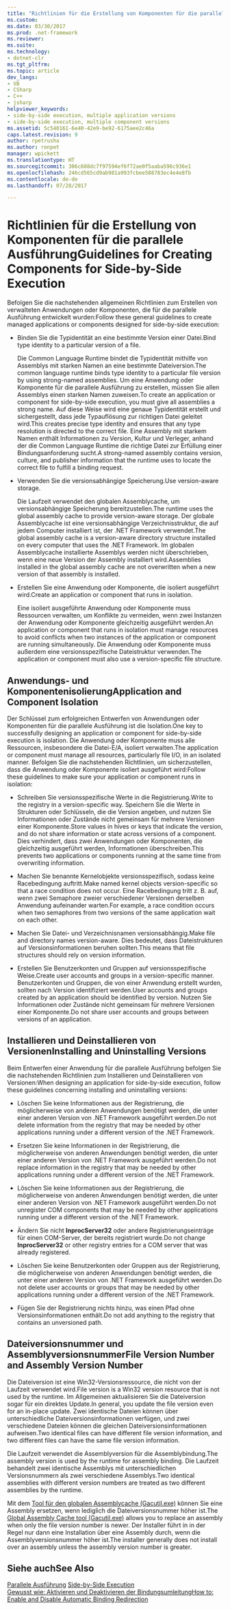 ```yaml
---
title: "Richtlinien für die Erstellung von Komponenten für die parallele Ausführung"
ms.custom: 
ms.date: 03/30/2017
ms.prod: .net-framework
ms.reviewer: 
ms.suite: 
ms.technology:
- dotnet-clr
ms.tgt_pltfrm: 
ms.topic: article
dev_langs:
- VB
- CSharp
- C++
- jsharp
helpviewer_keywords:
- side-by-side execution, multiple application versions
- side-by-side execution, multiple component versions
ms.assetid: 5c540161-6e40-42e9-be92-6175aee2c46a
caps.latest.revision: 9
author: rpetrusha
ms.author: ronpet
manager: wpickett
ms.translationtype: HT
ms.sourcegitcommit: 306c608dc7f97594ef6f72ae0f5aaba596c936e1
ms.openlocfilehash: 246cd565cd9ab981a993fcbee588783ec4e4e8fb
ms.contentlocale: de-de
ms.lasthandoff: 07/28/2017

---
```

# <a name="guidelines-for-creating-components-for-side-by-side-execution"></a><span data-ttu-id="5e41f-102">Richtlinien für die Erstellung von Komponenten für die parallele Ausführung</span><span class="sxs-lookup"><span data-stu-id="5e41f-102">Guidelines for Creating Components for Side-by-Side Execution</span></span>
<span data-ttu-id="5e41f-103">Befolgen Sie die nachstehenden allgemeinen Richtlinien zum Erstellen von verwalteten Anwendungen oder Komponenten, die für die parallele Ausführung entwickelt wurden:</span><span class="sxs-lookup"><span data-stu-id="5e41f-103">Follow these general guidelines to create managed applications or components designed for side-by-side execution:</span></span>  
  
-   <span data-ttu-id="5e41f-104">Binden Sie die Typidentität an eine bestimmte Version einer Datei.</span><span class="sxs-lookup"><span data-stu-id="5e41f-104">Bind type identity to a particular version of a file.</span></span>  
  
     <span data-ttu-id="5e41f-105">Die Common Language Runtime bindet die Typidentität mithilfe von Assemblys mit starken Namen an eine bestimmte Dateiversion.</span><span class="sxs-lookup"><span data-stu-id="5e41f-105">The common language runtime binds type identity to a particular file version by using strong-named assemblies.</span></span> <span data-ttu-id="5e41f-106">Um eine Anwendung oder Komponente für die parallele Ausführung zu erstellen, müssen Sie allen Assemblys einen starken Namen zuweisen.</span><span class="sxs-lookup"><span data-stu-id="5e41f-106">To create an application or component for side-by-side execution, you must give all assemblies a strong name.</span></span> <span data-ttu-id="5e41f-107">Auf diese Weise wird eine genaue Typidentität erstellt und sichergestellt, dass jede Typauflösung zur richtigen Datei geleitet wird.</span><span class="sxs-lookup"><span data-stu-id="5e41f-107">This creates precise type identity and ensures that any type resolution is directed to the correct file.</span></span> <span data-ttu-id="5e41f-108">Eine Assembly mit starkem Namen enthält Informationen zu Version, Kultur und Verleger, anhand der die Common Language Runtime die richtige Datei zur Erfüllung einer Bindungsanforderung sucht.</span><span class="sxs-lookup"><span data-stu-id="5e41f-108">A strong-named assembly contains version, culture, and publisher information that the runtime uses to locate the correct file to fulfill a binding request.</span></span>  
  
-   <span data-ttu-id="5e41f-109">Verwenden Sie die versionsabhängige Speicherung.</span><span class="sxs-lookup"><span data-stu-id="5e41f-109">Use version-aware storage.</span></span>  
  
     <span data-ttu-id="5e41f-110">Die Laufzeit verwendet den globalen Assemblycache, um versionsabhängige Speicherung bereitzustellen.</span><span class="sxs-lookup"><span data-stu-id="5e41f-110">The runtime uses the global assembly cache to provide version-aware storage.</span></span> <span data-ttu-id="5e41f-111">Der globale Assemblycache ist eine versionsabhängige Verzeichnisstruktur, die auf jedem Computer installiert ist, der .NET Framework verwendet.</span><span class="sxs-lookup"><span data-stu-id="5e41f-111">The global assembly cache is a version-aware directory structure installed on every computer that uses the .NET Framework.</span></span> <span data-ttu-id="5e41f-112">Im globalen Assemblycache installierte Assemblys werden nicht überschrieben, wenn eine neue Version der Assembly installiert wird.</span><span class="sxs-lookup"><span data-stu-id="5e41f-112">Assemblies installed in the global assembly cache are not overwritten when a new version of that assembly is installed.</span></span>  
  
-   <span data-ttu-id="5e41f-113">Erstellen Sie eine Anwendung oder Komponente, die isoliert ausgeführt wird.</span><span class="sxs-lookup"><span data-stu-id="5e41f-113">Create an application or component that runs in isolation.</span></span>  
  
     <span data-ttu-id="5e41f-114">Eine isoliert ausgeführte Anwendung oder Komponente muss Ressourcen verwalten, um Konflikte zu vermeiden, wenn zwei Instanzen der Anwendung oder Komponente gleichzeitig ausgeführt werden.</span><span class="sxs-lookup"><span data-stu-id="5e41f-114">An application or component that runs in isolation must manage resources to avoid conflicts when two instances of the application or component are running simultaneously.</span></span> <span data-ttu-id="5e41f-115">Die Anwendung oder Komponente muss außerdem eine versionsspezifische Dateistruktur verwenden.</span><span class="sxs-lookup"><span data-stu-id="5e41f-115">The application or component must also use a version-specific file structure.</span></span>  
  
## <a name="application-and-component-isolation"></a><span data-ttu-id="5e41f-116">Anwendungs- und Komponentenisolierung</span><span class="sxs-lookup"><span data-stu-id="5e41f-116">Application and Component Isolation</span></span>  
 <span data-ttu-id="5e41f-117">Der Schlüssel zum erfolgreichen Entwerfen von Anwendungen oder Komponenten für die parallele Ausführung ist die Isolation.</span><span class="sxs-lookup"><span data-stu-id="5e41f-117">One key to successfully designing an application or component for side-by-side execution is isolation.</span></span> <span data-ttu-id="5e41f-118">Die Anwendung oder Komponente muss alle Ressourcen, insbesondere die Datei-E/A, isoliert verwalten.</span><span class="sxs-lookup"><span data-stu-id="5e41f-118">The application or component must manage all resources, particularly file I/O, in an isolated manner.</span></span> <span data-ttu-id="5e41f-119">Befolgen Sie die nachstehenden Richtlinien, um sicherzustellen, dass die Anwendung oder Komponente isoliert ausgeführt wird:</span><span class="sxs-lookup"><span data-stu-id="5e41f-119">Follow these guidelines to make sure your application or component runs in isolation:</span></span>  
  
-   <span data-ttu-id="5e41f-120">Schreiben Sie versionsspezifische Werte in die Registrierung.</span><span class="sxs-lookup"><span data-stu-id="5e41f-120">Write to the registry in a version-specific way.</span></span> <span data-ttu-id="5e41f-121">Speichern Sie die Werte in Strukturen oder Schlüsseln, die die Version angeben, und nutzen Sie Informationen oder Zustände nicht gemeinsam für mehrere Versionen einer Komponente.</span><span class="sxs-lookup"><span data-stu-id="5e41f-121">Store values in hives or keys that indicate the version, and do not share information or state across versions of a component.</span></span> <span data-ttu-id="5e41f-122">Dies verhindert, dass zwei Anwendungen oder Komponenten, die gleichzeitig ausgeführt werden, Informationen überschreiben.</span><span class="sxs-lookup"><span data-stu-id="5e41f-122">This prevents two applications or components running at the same time from overwriting information.</span></span>  
  
-   <span data-ttu-id="5e41f-123">Machen Sie benannte Kernelobjekte versionsspezifisch, sodass keine Racebedingung auftritt.</span><span class="sxs-lookup"><span data-stu-id="5e41f-123">Make named kernel objects version-specific so that a race condition does not occur.</span></span> <span data-ttu-id="5e41f-124">Eine Racebedingung tritt z. B. auf, wenn zwei Semaphore zweier verschiedener Versionen derselben Anwendung aufeinander warten.</span><span class="sxs-lookup"><span data-stu-id="5e41f-124">For example, a race condition occurs when two semaphores from two versions of the same application wait on each other.</span></span>  
  
-   <span data-ttu-id="5e41f-125">Machen Sie Datei- und Verzeichnisnamen versionsabhängig.</span><span class="sxs-lookup"><span data-stu-id="5e41f-125">Make file and directory names version-aware.</span></span> <span data-ttu-id="5e41f-126">Dies bedeutet, dass Dateistrukturen auf Versionsinformationen beruhen sollten.</span><span class="sxs-lookup"><span data-stu-id="5e41f-126">This means that file structures should rely on version information.</span></span>  
  
-   <span data-ttu-id="5e41f-127">Erstellen Sie Benutzerkonten und Gruppen auf versionsspezifische Weise.</span><span class="sxs-lookup"><span data-stu-id="5e41f-127">Create user accounts and groups in a version-specific manner.</span></span> <span data-ttu-id="5e41f-128">Benutzerkonten und Gruppen, die von einer Anwendung erstellt wurden, sollten nach Version identifiziert werden.</span><span class="sxs-lookup"><span data-stu-id="5e41f-128">User accounts and groups created by an application should be identified by version.</span></span> <span data-ttu-id="5e41f-129">Nutzen Sie Informationen oder Zustände nicht gemeinsam für mehrere Versionen einer Komponente.</span><span class="sxs-lookup"><span data-stu-id="5e41f-129">Do not share user accounts and groups between versions of an application.</span></span>  
  
## <a name="installing-and-uninstalling-versions"></a><span data-ttu-id="5e41f-130">Installieren und Deinstallieren von Versionen</span><span class="sxs-lookup"><span data-stu-id="5e41f-130">Installing and Uninstalling Versions</span></span>  
 <span data-ttu-id="5e41f-131">Beim Entwerfen einer Anwendung für die parallele Ausführung befolgen Sie die nachstehenden Richtlinien zum Installieren und Deinstallieren von Versionen:</span><span class="sxs-lookup"><span data-stu-id="5e41f-131">When designing an application for side-by-side execution, follow these guidelines concerning installing and uninstalling versions:</span></span>  
  
-   <span data-ttu-id="5e41f-132">Löschen Sie keine Informationen aus der Registrierung, die möglicherweise von anderen Anwendungen benötigt werden, die unter einer anderen Version von .NET Framework ausgeführt werden.</span><span class="sxs-lookup"><span data-stu-id="5e41f-132">Do not delete information from the registry that may be needed by other applications running under a different version of the .NET Framework.</span></span>  
  
-   <span data-ttu-id="5e41f-133">Ersetzen Sie keine Informationen in der Registrierung, die möglicherweise von anderen Anwendungen benötigt werden, die unter einer anderen Version von .NET Framework ausgeführt werden.</span><span class="sxs-lookup"><span data-stu-id="5e41f-133">Do not replace information in the registry that may be needed by other applications running under a different version of the .NET Framework.</span></span>  
  
-   <span data-ttu-id="5e41f-134">Löschen Sie keine Informationen aus der Registrierung, die möglicherweise von anderen Anwendungen benötigt werden, die unter einer anderen Version von .NET Framework ausgeführt werden.</span><span class="sxs-lookup"><span data-stu-id="5e41f-134">Do not unregister COM components that may be needed by other applications running under a different version of the .NET Framework.</span></span>  
  
-   <span data-ttu-id="5e41f-135">Ändern Sie nicht **InprocServer32** oder andere Registrierungseinträge für einen COM-Server, der bereits registriert wurde.</span><span class="sxs-lookup"><span data-stu-id="5e41f-135">Do not change **InprocServer32** or other registry entries for a COM server that was already registered.</span></span>  
  
-   <span data-ttu-id="5e41f-136">Löschen Sie keine Benutzerkonten oder Gruppen aus der Registrierung, die möglicherweise von anderen Anwendungen benötigt werden, die unter einer anderen Version von .NET Framework ausgeführt werden.</span><span class="sxs-lookup"><span data-stu-id="5e41f-136">Do not delete user accounts or groups that may be needed by other applications running under a different version of the .NET Framework.</span></span>  
  
-   <span data-ttu-id="5e41f-137">Fügen Sie der Registrierung nichts hinzu, was einen Pfad ohne Versionsinformationen enthält.</span><span class="sxs-lookup"><span data-stu-id="5e41f-137">Do not add anything to the registry that contains an unversioned path.</span></span>  
  
## <a name="file-version-number-and-assembly-version-number"></a><span data-ttu-id="5e41f-138">Dateiversionsnummer und Assemblyversionsnummer</span><span class="sxs-lookup"><span data-stu-id="5e41f-138">File Version Number and Assembly Version Number</span></span>  
 <span data-ttu-id="5e41f-139">Die Dateiversion ist eine Win32-Versionsressource, die nicht von der Laufzeit verwendet wird.</span><span class="sxs-lookup"><span data-stu-id="5e41f-139">File version is a Win32 version resource that is not used by the runtime.</span></span> <span data-ttu-id="5e41f-140">Im Allgemeinen aktualisieren Sie die Dateiversion sogar für ein direktes Update.</span><span class="sxs-lookup"><span data-stu-id="5e41f-140">In general, you update the file version even for an in-place update.</span></span> <span data-ttu-id="5e41f-141">Zwei identische Dateien können über unterschiedliche Dateiversionsinformationen verfügen, und zwei verschiedene Dateien können die gleichen Dateiversionsinformationen aufweisen.</span><span class="sxs-lookup"><span data-stu-id="5e41f-141">Two identical files can have different file version information, and two different files can have the same file version information.</span></span>  
  
 <span data-ttu-id="5e41f-142">Die Laufzeit verwendet die Assemblyversion für die Assemblybindung.</span><span class="sxs-lookup"><span data-stu-id="5e41f-142">The assembly version is used by the runtime for assembly binding.</span></span> <span data-ttu-id="5e41f-143">Die Laufzeit behandelt zwei identische Assemblys mit unterschiedlichen Versionsnummern als zwei verschiedene Assemblys.</span><span class="sxs-lookup"><span data-stu-id="5e41f-143">Two identical assemblies with different version numbers are treated as two different assemblies by the runtime.</span></span>  
  
 <span data-ttu-id="5e41f-144">Mit dem [Tool für den globalen Assemblycache (Gacutil.exe)](../../../docs/framework/tools/gacutil-exe-gac-tool.md) können Sie eine Assembly ersetzen, wenn lediglich die Dateiversionsnummer höher ist.</span><span class="sxs-lookup"><span data-stu-id="5e41f-144">The [Global Assembly Cache tool (Gacutil.exe)](../../../docs/framework/tools/gacutil-exe-gac-tool.md) allows you to replace an assembly when only the file version number is newer.</span></span> <span data-ttu-id="5e41f-145">Der Installer führt in in der Regel nur dann eine Installation über eine Assembly durch, wenn die Assemblyversionsnummer höher ist.</span><span class="sxs-lookup"><span data-stu-id="5e41f-145">The installer generally does not install over an assembly unless the assembly version number is greater.</span></span>  
  
## <a name="see-also"></a><span data-ttu-id="5e41f-146">Siehe auch</span><span class="sxs-lookup"><span data-stu-id="5e41f-146">See Also</span></span>  
 <span data-ttu-id="5e41f-147">[Parallele Ausführung](../../../docs/framework/deployment/side-by-side-execution.md) </span><span class="sxs-lookup"><span data-stu-id="5e41f-147">[Side-by-Side Execution](../../../docs/framework/deployment/side-by-side-execution.md) </span></span>  
 [<span data-ttu-id="5e41f-148">Gewusst wie: Aktivieren und Deaktivieren der Bindungsumleitung</span><span class="sxs-lookup"><span data-stu-id="5e41f-148">How to: Enable and Disable Automatic Binding Redirection</span></span>](../../../docs/framework/configure-apps/how-to-enable-and-disable-automatic-binding-redirection.md)

